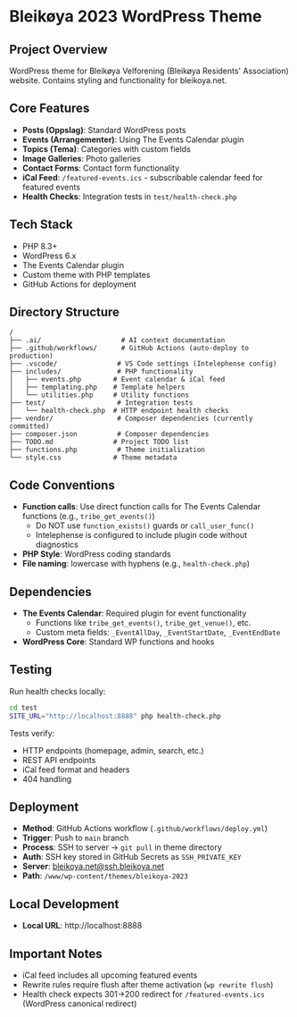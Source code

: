 # Bleikøya 2023 WordPress Theme

## Project Overview
WordPress theme for Bleikøya Velforening (Bleikøya Residents' Association) website. Contains styling and functionality for bleikoya.net.

## Core Features
- **Posts (Oppslag)**: Standard WordPress posts
- **Events (Arrangementer)**: Using The Events Calendar plugin
- **Topics (Tema)**: Categories with custom fields
- **Image Galleries**: Photo galleries
- **Contact Forms**: Contact form functionality
- **iCal Feed**: `/featured-events.ics` - subscribable calendar feed for featured events
- **Health Checks**: Integration tests in `test/health-check.php`

## Tech Stack
- PHP 8.3+
- WordPress 6.x
- The Events Calendar plugin
- Custom theme with PHP templates
- GitHub Actions for deployment

## Directory Structure
```
/
├── .ai/                    # AI context documentation
├── .github/workflows/      # GitHub Actions (auto-deploy to production)
├── .vscode/               # VS Code settings (Intelephense config)
├── includes/              # PHP functionality
│   ├── events.php        # Event calendar & iCal feed
│   ├── templating.php    # Template helpers
│   └── utilities.php     # Utility functions
├── test/                  # Integration tests
│   └── health-check.php  # HTTP endpoint health checks
├── vendor/                # Composer dependencies (currently committed)
├── composer.json          # Composer dependencies
├── TODO.md               # Project TODO list
├── functions.php          # Theme initialization
└── style.css             # Theme metadata

```

## Code Conventions
- **Function calls**: Use direct function calls for The Events Calendar functions (e.g., `tribe_get_events()`)
  - Do NOT use `function_exists()` guards or `call_user_func()`
  - Intelephense is configured to include plugin code without diagnostics
- **PHP Style**: WordPress coding standards
- **File naming**: lowercase with hyphens (e.g., `health-check.php`)

## Dependencies
- **The Events Calendar**: Required plugin for event functionality
  - Functions like `tribe_get_events()`, `tribe_get_venue()`, etc.
  - Custom meta fields: `_EventAllDay`, `_EventStartDate`, `_EventEndDate`
- **WordPress Core**: Standard WP functions and hooks

## Testing
Run health checks locally:
```bash
cd test
SITE_URL="http://localhost:8888" php health-check.php
```

Tests verify:
- HTTP endpoints (homepage, admin, search, etc.)
- REST API endpoints
- iCal feed format and headers
- 404 handling

## Deployment
- **Method**: GitHub Actions workflow (`.github/workflows/deploy.yml`)
- **Trigger**: Push to `main` branch
- **Process**: SSH to server → `git pull` in theme directory
- **Auth**: SSH key stored in GitHub Secrets as `SSH_PRIVATE_KEY`
- **Server**: bleikoya.net@ssh.bleikoya.net
- **Path**: `/www/wp-content/themes/bleikoya-2023`

## Local Development
- **Local URL**: http://localhost:8888

## Important Notes
- iCal feed includes all upcoming featured events
- Rewrite rules require flush after theme activation (`wp rewrite flush`)
- Health check expects 301→200 redirect for `/featured-events.ics` (WordPress canonical redirect)
